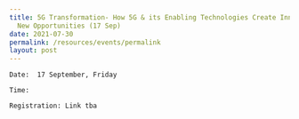 ```yaml
---
title: 5G Transformation- How 5G & its Enabling Technologies Create Innovation &
  New Opportunities (17 Sep)
date: 2021-07-30
permalink: /resources/events/permalink
layout: post
---
```

<Summary>
	
	Date:  17 September, Friday
	
	Time: 
	
	Registration: Link tba
	